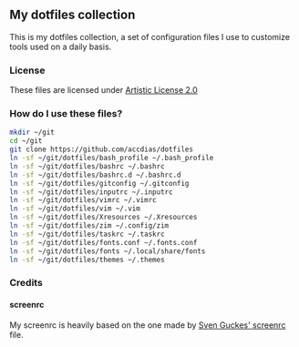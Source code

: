 ## My dotfiles collection

This is my dotfiles collection, a set of configuration files I use to customize tools used on a daily basis.

### License

These files are licensed under [Artistic License 2.0](LICENSE.txt)

### How do I use these files?

```sh
mkdir ~/git
cd ~/git
git clone https://github.com/accdias/dotfiles
ln -sf ~/git/dotfiles/bash_profile ~/.bash_profile
ln -sf ~/git/dotfiles/bashrc ~/.bashrc
ln -sf ~/git/dotfiles/bashrc.d ~/.bashrc.d
ln -sf ~/git/dotfiles/gitconfig ~/.gitconfig
ln -sf ~/git/dotfiles/inputrc ~/.inputrc
ln -sf ~/git/dotfiles/vimrc ~/.vimrc
ln -sf ~/git/dotfiles/vim ~/.vim
ln -sf ~/git/dotfiles/Xresources ~/.Xresources
ln -sf ~/git/dotfiles/zim ~/.config/zim
ln -sf ~/git/dotfiles/taskrc ~/.taskrc
ln -sf ~/git/dotfiles/fonts.conf ~/.fonts.conf
ln -sf ~/git/dotfiles/fonts ~/.local/share/fonts
ln -sf ~/git/dotfiles/themes ~/.themes
```

### Credits

#### screenrc

My screenrc is heavily based on the one made by [Sven Guckes' screenrc](http://www.guckes.net/Setup/screenrc) file.
